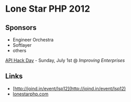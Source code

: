 # Lone Star PHP 2012

## Sponsors
- Engineer Orchestra
- Softlayer
- others

[API Hack Day](http://apihackdaydallas.eventbrite.com) - Sunday, July 1st @ _Improving Enterprises_

## Links
- [http://joind.in/event/lsp12](http://joind.in/event/lsp12)
- [lonestarphp.com](http://lonestarphp.com)
